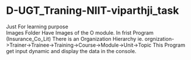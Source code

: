 # D-UGT_Traning-NIIT-viparthji_task
Just For learning purpose  
Images Folder Have Images of the O module. 
In frist Program (Insurance_Co_Lit) There is an Organization Hierarchy ie. orgnization->Trainer->Trainee->Training->Course->Module->Unit->Topic
This Program get input dynamic and display the data in the console. 
